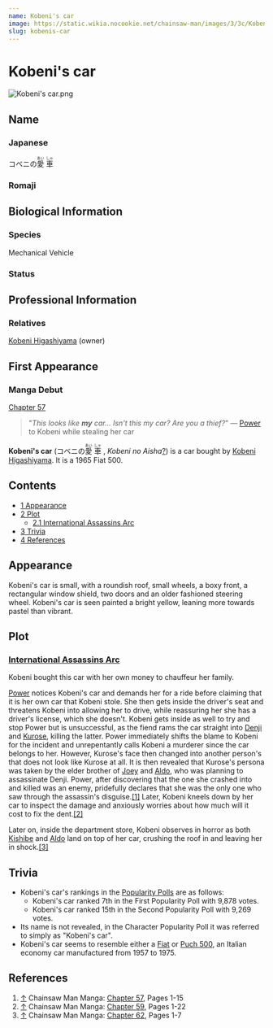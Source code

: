 ```yaml
---
name: Kobeni's car
image: https://static.wikia.nocookie.net/chainsaw-man/images/3/3c/Kobeni%27s_car.png
slug: kobenis-car
---
```


# Kobeni's car

![](https://static.wikia.nocookie.net/chainsaw-man/images/3/3c/Kobeni%27s_car.png "Kobeni's car.png")

## Name

### Japanese

コベニの<ruby lang="ja"><rb>愛</rb><rp> (</rp><rt>あい</rt><rp>) </rp></ruby> <ruby lang="ja"><rb>車</rb><rp> (</rp><rt>しゃ</rt><rp>)</rp></ruby>

### Romaji

## Biological Information

### Species

Mechanical Vehicle

### Status

## Professional Information

### Relatives

[Kobeni Higashiyama](/kobeni-higashiyama "Kobeni Higashiyama") (owner)

## First Appearance

### Manga Debut

[Chapter 57](/chapter-57 "Chapter 57")

> "_This looks like **my** car... Isn't this my car? Are you a thief?_" ― [Power](/power "Power") to Kobeni while stealing her car

**Kobeni's car** (コベニの<ruby lang="ja"><rb>愛</rb><rp> (</rp><rt>あい</rt><rp>) </rp></ruby> <ruby lang="ja"><rb>車</rb><rp> (</rp><rt>しゃ</rt><rp>) </rp></ruby> , _Kobeni no Aisha_[?](http://en.wikipedia.org/wiki/Help:Installing_Japanese_character_sets "wikipedia:Help:Installing Japanese character sets")) is a car bought by [Kobeni Higashiyama](/kobeni-higashiyama "Kobeni Higashiyama"). It is a 1965 Fiat 500.

## Contents

-   [1 Appearance](#Appearance)
-   [2 Plot](#Plot)
    -   [2.1 International Assassins Arc](#International_Assassins_Arc)
-   [3 Trivia](#Trivia)
-   [4 References](#References)

## Appearance

Kobeni's car is small, with a roundish roof, small wheels, a boxy front, a rectangular window shield, two doors and an older fashioned steering wheel. Kobeni's car is seen painted a bright yellow, leaning more towards pastel than vibrant.

## Plot

### [International Assassins Arc](/international-assassins-arc "International Assassins arc")

Kobeni bought this car with her own money to chauffeur her family.

[Power](/power "Power") notices Kobeni's car and demands her for a ride before claiming that it is her own car that Kobeni stole. She then gets inside the driver's seat and threatens Kobeni into allowing her to drive, while reassuring her she has a driver's license, which she doesn't. Kobeni gets inside as well to try and stop Power but is unsuccessful, as the fiend rams the car straight into [Denji](/denji "Denji") and [Kurose](/kurose "Kurose"), killing the latter. Power immediately shifts the blame to Kobeni for the incident and unrepentantly calls Kobeni a murderer since the car belongs to her. However, Kurose's face then changed into another person's that does not look like Kurose at all. It is then revealed that Kurose's persona was taken by the elder brother of [Joey](/joey "Joey") and [Aldo](/aldo "Aldo"), who was planning to assassinate Denji. Power, after discovering that the one she crashed into and killed was an enemy, pridefully declares that she was the only one who saw through the assassin's disguise.[\[1\]](#cite_note-Ch57Pg1-15-1) Later, Kobeni kneels down by her car to inspect the damage and anxiously worries about how much will it cost to fix the dent.[\[2\]](#cite_note-Ch59Pg1-22-2)

Later on, inside the department store, Kobeni observes in horror as both [Kishibe](/kishibe "Kishibe") and [Aldo](/aldo "Aldo") land on top of her car, crushing the roof in and leaving her in shock.[\[3\]](#cite_note-Ch62Pg1-7-3)

## Trivia

-   Kobeni's car's rankings in the [Popularity Polls](/popularity-polls "Popularity Polls") are as follows:
    -   Kobeni's car ranked 7th in the First Popularity Poll with 9,878 votes.
    -   Kobeni's car ranked 15th in the Second Popularity Poll with 9,269 votes.
-   Its name is not revealed, in the Character Popularity Poll it was referred to simply as "Kobeni's car".
-   Kobeni's car seems to resemble either a [Fiat](http://en.wikipedia.org/wiki/Fiat_500 "wikipedia:Fiat 500") or [Puch 500](http://en.wikipedia.org/wiki/Puch_500 "wikipedia:Puch 500"), an Italian economy car manufactured from 1957 to 1975.

## References

1.  [↑](#cite_ref-Ch57Pg1-15_1-0) Chainsaw Man Manga: [Chapter 57](/chapter-57 "Chapter 57"), Pages 1-15
2.  [↑](#cite_ref-Ch59Pg1-22_2-0) Chainsaw Man Manga: [Chapter 59](/chapter-59 "Chapter 59"), Pages 1-22
3.  [↑](#cite_ref-Ch62Pg1-7_3-0) Chainsaw Man Manga: [Chapter 62](/chapter-62 "Chapter 62"), Pages 1-7